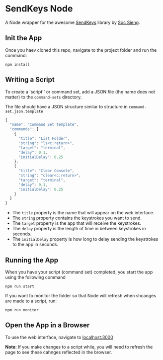 # SendKeys Node

A Node wrapper for the awesome [SendKeys](https://github.com/socsieng/sendkeys) library by [Soc Sieng](https://github.com/socsieng).

## Init the App

Once you haev cloned this repo, navigate to the project folder and run the command:

```shell
npm install
```

## Writing a Script

To create a 'script'' or command set, add a JSON file (the name does not matter) to the `command-sets` directory.

The file should have a JSON structure similar to structure in `command-set.json.template`

```javascript
{
  "name": "Command Set template",
  "commands": [
    {
      "title": "List Folder",
      "string": "ls<c:return>",
      "target": "terminal",
      "delay": 0.1,
      "initialDelay": 0.25
    },
    {
      "title": "Clear Console",
      "string": "clear<c:return>",
      "target": "terminal",
      "delay": 0.1,
      "initialDelay": 0.25
    }
  ]
}
```

* The `title` property is the name that will appear on the web interface.
* The `string` property contains the keystrokes you want to send.
* The `target` property is the app that will receive the keystrokes.
* The `delay` property is the length of time in between keystrokes in seconds.
* The `initialDelay` property is how long to delay sending the keystrokes to the app in seconds.

## Running the App

When you have your script (command set) completed, you start the app using the following command

```shell
npm run start
```

If you want to monitor the folder so that Node will refresh when shcanges are made to a script, run:

```shell
npm run monitor
```

## Open the App in a Browser

To use the web interface, navigate to [localhost:3000](http://localhost:3000)

**Note:** If you make changes to a script while, you will need to refresh the page to see these cahnges reflected in the browser.
